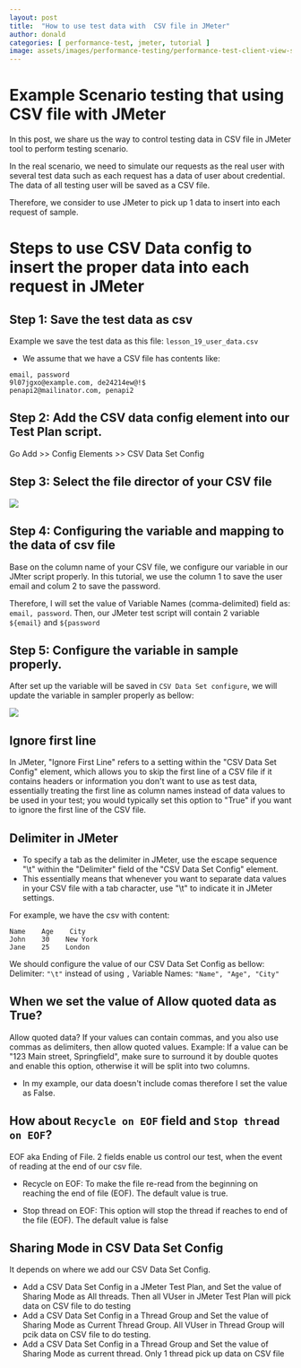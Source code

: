```yaml
---
layout: post
title:  "How to use test data with  CSV file in JMeter"
author: donald
categories: [ performance-test, jmeter, tutorial ]
image: assets/images/performance-testing/performance-test-client-view-server-view.png
---
```


# Example Scenario testing that using CSV file with JMeter
In this post, we share us the way to control testing data in CSV file in JMeter tool to perform testing scenario.

In the real scenario, we need to simulate our requests as the real user with several test data such as each request has a data of user about credential. The data of all testing user will be saved as a CSV file.

Therefore, we consider to use JMeter to pick up 1 data to insert into each request of sample.

# Steps to use CSV Data config to insert the proper data into each request in JMeter

## Step 1: Save the test data as csv
Example we save the test data as this file: `lesson_19_user_data.csv`
- We assume that we have a CSV file has contents like:
```
email, password
9l07jgxo@example.com, de24214ew@!$
penapi2@mailinator.com, penapi2
```
## Step 2: Add the CSV data config element into our Test Plan script.
Go Add >> Config Elements >> CSV Data Set Config

## Step 3: Select the file director of your CSV file
![](https://i.ibb.co/s9fdqDdS/csv-data-set-config-select-file.jpg)

## Step 4: Configuring the variable and mapping to the data of csv file
Base on the column name of your CSV file, we configure our variable in our JMter script properly. In this tutorial, we use the column 1 to save the user email and colum 2 to save the password.

Therefore, I will set the value of Variable Names (comma-delimited) field as: `email, password`. Then, our JMeter test script will contain 2 variable `${email}` and `${password`

## Step 5: Configure the variable in sample properly.
After set up the variable will be saved in `CSV Data Set configure`, we will update the variable in sampler properly as bellow:

![](https://i.ibb.co/8LfMHPSf/set-variable-csv-data-set-config.jpg)

## Ignore first line

In JMeter, "Ignore First Line" refers to a setting within the "CSV Data Set Config" element, which allows you to skip the first line of a CSV file if it contains headers or information you don't want to use as test data, essentially treating the first line as column names instead of data values to be used in your test; you would typically set this option to "True" if you want to ignore the first line of the CSV file.

## Delimiter in JMeter

- To specify a tab as the delimiter in JMeter, use the escape sequence "\t" within the "Delimiter" field of the "CSV Data Set Config" element.
- This essentially means that whenever you want to separate data values in your CSV file with a tab character, use "\t" to indicate it in JMeter settings.

For example, we have the csv with content:

```
Name    Age    City
John	30    New York
Jane	25    London
```
We should configure the value of our CSV Data Set Config as bellow:
Delimiter: `"\t"` instead of using `,`
Variable Names: `"Name", "Age", "City"`


## When we set the value of Allow quoted data as True?
Allow quoted data? If your values can contain commas, and you also use commas as delimiters, then allow quoted values. 
Example: If a value can be "123 Main street, Springfield", make sure to surround it by double quotes and enable this option, otherwise it will be split into two columns.

- In my example, our data doesn't include comas therefore I set the value as False.

## How about `Recycle on EOF` field and `Stop thread on EOF`?
EOF aka Ending of File. 2 fields enable us control our test, when the event of reading at the end of our csv file.

- Recycle on EOF: To make the file re-read from the beginning on reaching the end of file (EOF). The default value is true. 

- Stop thread on EOF: This option will stop the thread if reaches to end of the file (EOF). The default value is false

## Sharing Mode in CSV Data Set Config
It depends on where we add our CSV Data Set Config.
- Add a CSV Data Set Config in a JMeter Test Plan, and Set the value of Sharing Mode as All threads. Then all VUser in JMeter Test Plan will pick data on CSV file to do testing
- Add a CSV Data Set Config in a Thread Group and Set the value of Sharing Mode as Current Thread Group. All VUser in Thread Group will pcik data on CSV file to do testing.
- Add a CSV Data Set Config in a Thread Group and Set the value of Sharing Mode as current thread. Only 1 thread pick up data on CSV file 


